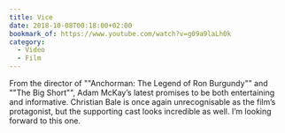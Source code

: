 ```yaml
---
title: Vice
date: 2018-10-08T00:18:00+02:00
bookmark_of: https://www.youtube.com/watch?v=g09a9laLh0k
category:
  - Video
  - Film
---
```

From the director of ""Anchorman: The Legend of Ron Burgundy"" and ""The Big Short"", Adam McKay’s latest promises to be both entertaining and informative. Christian Bale is once again unrecognisable as the film’s protagonist, but the supporting cast looks incredible as well. I’m looking forward to this one.
